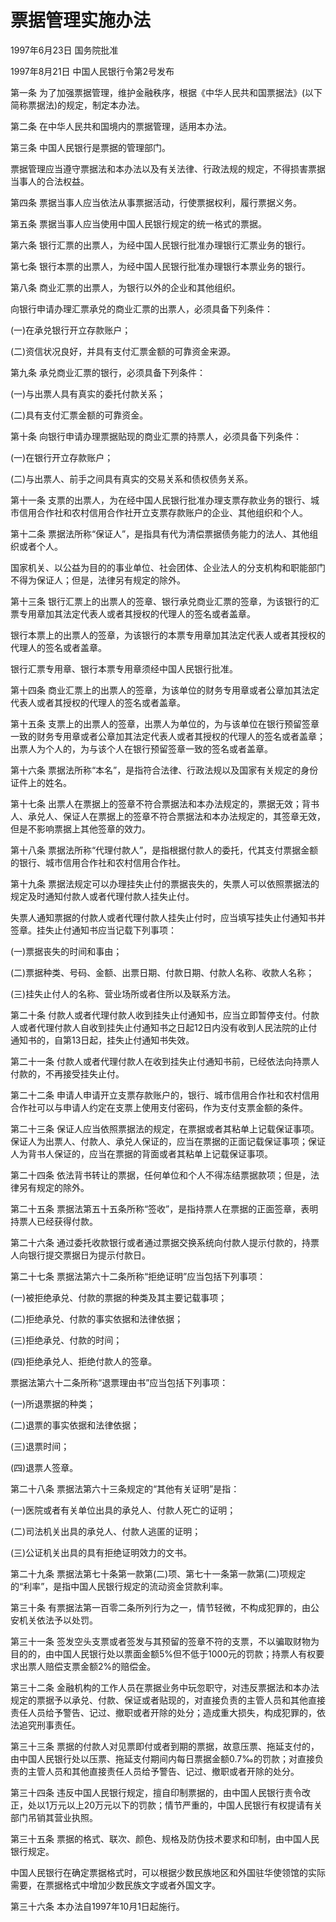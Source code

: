 # 票据管理实施办法

1997年6月23日 国务院批准　

1997年8月21日 中国人民银行令第2号发布　

<!-- INFO END -->

第一条 为了加强票据管理，维护金融秩序，根据《中华人民共和国票据法》(以下简称票据法)的规定，制定本办法。

第二条 在中华人民共和国境内的票据管理，适用本办法。

第三条 中国人民银行是票据的管理部门。

票据管理应当遵守票据法和本办法以及有关法律、行政法规的规定，不得损害票据当事人的合法权益。

第四条 票据当事人应当依法从事票据活动，行使票据权利，履行票据义务。

第五条 票据当事人应当使用中国人民银行规定的统一格式的票据。

第六条 银行汇票的出票人，为经中国人民银行批准办理银行汇票业务的银行。

第七条 银行本票的出票人，为经中国人民银行批准办理银行本票业务的银行。

第八条 商业汇票的出票人，为银行以外的企业和其他组织。

向银行申请办理汇票承兑的商业汇票的出票人，必须具备下列条件：

(一)在承兑银行开立存款账户；

(二)资信状况良好，并具有支付汇票金额的可靠资金来源。

第九条 承兑商业汇票的银行，必须具备下列条件：

(一)与出票人具有真实的委托付款关系；

(二)具有支付汇票金额的可靠资金。

第十条 向银行申请办理票据贴现的商业汇票的持票人，必须具备下列条件：

(一)在银行开立存款账户；

(二)与出票人、前手之间具有真实的交易关系和债权债务关系。

第十一条 支票的出票人，为在经中国人民银行批准办理支票存款业务的银行、城市信用合作社和农村信用合作社开立支票存款账户的企业、其他组织和个人。

第十二条 票据法所称“保证人”，是指具有代为清偿票据债务能力的法人、其他组织或者个人。

国家机关、以公益为目的的事业单位、社会团体、企业法人的分支机构和职能部门不得为保证人；但是，法律另有规定的除外。

第十三条 银行汇票上的出票人的签章、银行承兑商业汇票的签章，为该银行的汇票专用章加其法定代表人或者其授权的代理人的签名或者盖章。

银行本票上的出票人的签章，为该银行的本票专用章加其法定代表人或者其授权的代理人的签名或者盖章。

银行汇票专用章、银行本票专用章须经中国人民银行批准。

第十四条 商业汇票上的出票人的签章，为该单位的财务专用章或者公章加其法定代表人或者其授权的代理人的签名或者盖章。

第十五条 支票上的出票人的签章，出票人为单位的，为与该单位在银行预留签章一致的财务专用章或者公章加其法定代表人或者其授权的代理人的签名或者盖章；出票人为个人的，为与该个人在银行预留签章一致的签名或者盖章。

第十六条 票据法所称“本名”，是指符合法律、行政法规以及国家有关规定的身份证件上的姓名。

第十七条 出票人在票据上的签章不符合票据法和本办法规定的，票据无效；背书人、承兑人、保证人在票据上的签章不符合票据法和本办法规定的，其签章无效，但是不影响票据上其他签章的效力。

第十八条 票据法所称“代理付款人”，是指根据付款人的委托，代其支付票据金额的银行、城市信用合作社和农村信用合作社。

第十九条 票据法规定可以办理挂失止付的票据丧失的，失票人可以依照票据法的规定及时通知付款人或者代理付款人挂失止付。

失票人通知票据的付款人或者代理付款人挂失止付时，应当填写挂失止付通知书并签章。挂失止付通知书应当记载下列事项：

(一)票据丧失的时间和事由；

(二)票据种类、号码、金额、出票日期、付款日期、付款人名称、收款人名称；

(三)挂失止付人的名称、营业场所或者住所以及联系方法。

第二十条 付款人或者代理付款人收到挂失止付通知书，应当立即暂停支付。付款人或者代理付款人自收到挂失止付通知书之日起12日内没有收到人民法院的止付通知书的，自第13日起，挂失止付通知书失效。

第二十一条 付款人或者代理付款人在收到挂失止付通知书前，已经依法向持票人付款的，不再接受挂失止付。

第二十二条 申请人申请开立支票存款账户的，银行、城市信用合作社和农村信用合作社可以与申请人约定在支票上使用支付密码，作为支付支票金额的条件。

第二十三条 保证人应当依照票据法的规定，在票据或者其粘单上记载保证事项。保证人为出票人、付款人、承兑人保证的，应当在票据的正面记载保证事项；保证人为背书人保证的，应当在票据的背面或者其粘单上记载保证事项。

第二十四条 依法背书转让的票据，任何单位和个人不得冻结票据款项；但是，法律另有规定的除外。

第二十五条 票据法第五十五条所称“签收”，是指持票人在票据的正面签章，表明持票人已经获得付款。

第二十六条 通过委托收款银行或者通过票据交换系统向付款人提示付款的，持票人向银行提交票据日为提示付款日。

第二十七条 票据法第六十二条所称“拒绝证明”应当包括下列事项：

(一)被拒绝承兑、付款的票据的种类及其主要记载事项；

(二)拒绝承兑、付款的事实依据和法律依据；

(三)拒绝承兑、付款的时间；

(四)拒绝承兑人、拒绝付款人的签章。

票据法第六十二条所称“退票理由书”应当包括下列事项：

(一)所退票据的种类；

(二)退票的事实依据和法律依据；

(三)退票时间；

(四)退票人签章。

第二十八条 票据法第六十三条规定的“其他有关证明”是指：

(一)医院或者有关单位出具的承兑人、付款人死亡的证明；

(二)司法机关出具的承兑人、付款人逃匿的证明；

(三)公证机关出具的具有拒绝证明效力的文书。

第二十九条 票据法第七十条第一款第(二)项、第七十一条第一款第(二)项规定的“利率”，是指中国人民银行规定的流动资金贷款利率。

第三十条 有票据法第一百零二条所列行为之一，情节轻微，不构成犯罪的，由公安机关依法予以处罚。

第三十一条 签发空头支票或者签发与其预留的签章不符的支票，不以骗取财物为目的的，由中国人民银行处以票面金额5%但不低于1000元的罚款；持票人有权要求出票人赔偿支票金额2%的赔偿金。

第三十二条 金融机构的工作人员在票据业务中玩忽职守，对违反票据法和本办法规定的票据予以承兑、付款、保证或者贴现的，对直接负责的主管人员和其他直接责任人员给予警告、记过、撤职或者开除的处分；造成重大损失，构成犯罪的，依法追究刑事责任。

第三十三条 票据的付款人对见票即付或者到期的票据，故意压票、拖延支付的，由中国人民银行处以压票、拖延支付期间内每日票据金额0.7‰的罚款；对直接负责的主管人员和其他直接责任人员给予警告、记过、撤职或者开除的处分。

第三十四条 违反中国人民银行规定，擅自印制票据的，由中国人民银行责令改正，处以1万元以上20万元以下的罚款；情节严重的，中国人民银行有权提请有关部门吊销其营业执照。

第三十五条 票据的格式、联次、颜色、规格及防伪技术要求和印制，由中国人民银行规定。

中国人民银行在确定票据格式时，可以根据少数民族地区和外国驻华使领馆的实际需要，在票据格式中增加少数民族文字或者外国文字。

第三十六条 本办法自1997年10月1日起施行。